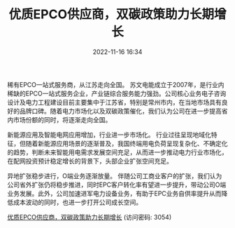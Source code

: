 ﻿---
title: 优质EPCO供应商，双碳政策助力长期增长
date: 2022-11-16 16:34
tags:
- 苏文电能
updated: 1970-01-01 08:00:00
---

稀有EPCO一站式服务商，从江苏走向全国。
苏文电能成立于2007年，是行业内稀缺的EPCO一站式服务企业，产业链综合服务能力强劲。公司核心业务电子咨询设计及电力工程建设目前主要集中于江苏省，特别是常州市内，在当地市场具有良好的品牌口碑。随着电力市场化以及双碳政策催化，我们认为公司在进一步提高省内市场份额的同时，将逐渐走向全国。
<!-- more -->
新能源应用及智能电网应用增加，行业进一步市场化。
行业过往呈现地域化特征，但随着新能源应用场景的逐渐普及，我国终端用电负荷呈现复杂化、不确定化的趋势，判断未来智能用电需求发展空间充足，从而进一步推动电力行业市场化，在配网投资预计稳定增长的背景下，头部企业扩张空间充足。

异地扩张稳步进行，O端业务逐渐放量。
伴随公司工商业客户的扩张，我们认为公司省外扩张仍将稳步推进，同时EPC客户转化率有望进一步提升，带动公司O端业务发展。此外，公司加速进军电力设备业务，有助于EPC业务自供率提升从而降低成本波动的同时，也进一步打开公司成长空间。

[优质EPCO供应商，双碳政策助力长期增长](https://url12.ctfile.com/f/3948612-724539258-dde1b2?p=3054)
(访问密码: 3054)



